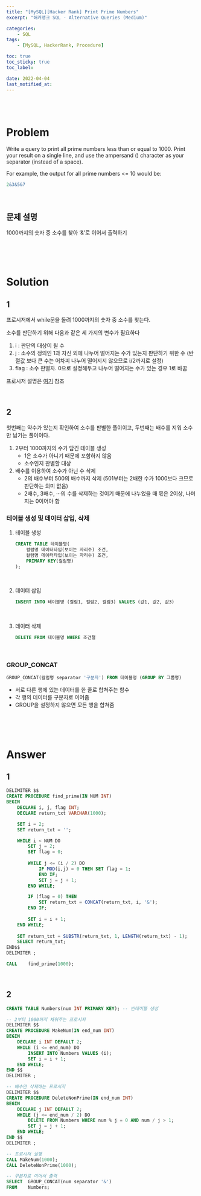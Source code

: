 ```yaml
---
title: "[MySQL][Hacker Rank] Print Prime Numbers"
excerpt: "해커랭크 SQL - Alternative Queries (Medium)"

categories:
    - SQL
tags:
    - [MySQL, HackerRank, Procedure]

toc: true
toc_sticky: true
toc_label:

date: 2022-04-04
last_motified_at:
---
```

<br/>
<br/>

# Problem
Write a query to print all prime numbers less than or equal to 1000. Print your result on a single line, and use the ampersand () character as your separator (instead of a space).

For example, the output for all prime numbers <= 10 would be:

```sql
2&3&5&7
```

<br/>

## 문제 설명
1000까지의 숫자 중 소수를 찾아 ‘&’로 이어서 출력하기

<br/>
<br/>
<br/>

# Solution
## 1
프로시저에서 while문을 돌려 1000까지의 숫자 중 소수를 찾는다.

소수를 판단하기 위해 다음과 같은 세 가지의 변수가 필요하다
1. i : 판단의 대상이 될 수
2. j : 소수의 정의인 1과 자신 외에 나누어 떨어지는 수가 있는지 판단하기 위한 수 (반절값 보다 큰 수는 어차피 나누어 떨어지지 않으므로 i/2까지로 설정)
3. flag : 소수 판별자. 0으로 설정해두고 나누어 떨어지는 수가 있는 경우 1로 바꿈

프로시저 설명은 [여기](https://rim-i.github.io/sql/hackerrank-draw-the-triangle/) 참조

<br/>

## 2
첫번째는 약수가 있는지 확인하여 소수를 판별한 풀이이고, 두번째는 배수를 지워 소수만 남기는 풀이이다.

1. 2부터 1000까지의 수가 담긴 테이블 생성
    - 1은 소수가 아니기 때문에 포함하지 않음
    - 소수인지 판별할 대상
2. 배수를 이용하여 소수가 아닌 수 삭제
    - 2의 배수부터 500의 배수까지 삭제 (501부터는 2배한 수가 1000보다 크므로 판단하는 의미 없음)
    - 2배수, 3배수, ···의 수를 삭제하는 것이기 때문에 나누었을 때 몫은 2이상, 나머지는 0이어야 함

### 테이블 생성 및 데이터 삽입, 삭제
1. 테이블 생성
    ```sql
    CREATE TABLE 테이블명(
        컬럼명 데이터타입(보이는 자리수) 조건,
        컬럼명 데이터타입(보이는 자리수) 조건,
        PRIMARY KEY(컬럼명)
    );
    ```
<br/>

2. 데이터 삽입
    ```sql
    INSERT INTO 테이블명 (컬럼1, 컬럼2, 컬럼3) VALUES (값1, 값2, 값3)
    ```
<br/>

3. 데이터 삭제
    ```sql
    DELETE FROM 테이블명 WHERE 조건절
    ```
<br/>

### GROUP_CONCAT

```sql
GROUP_CONCAT(칼럼명 separator '구분자') FROM 테이블명 (GROUP BY 그룹명)
```
- 서로 다른 행에 있는 데이터를 한 줄로 합쳐주는 함수
- 각 행의 데이터를 구분자로 이어줌
- GROUP을 설정하지 않으면 모든 행을 합쳐줌

<br/>
<br/>
<br/>

# Answer
## 1

```sql
DELIMITER $$
CREATE PROCEDURE find_prime(IN NUM INT)
BEGIN   
    DECLARE i, j, flag INT;
    DECLARE return_txt VARCHAR(1000);

    SET i = 2;
    SET return_txt = '';

    WHILE i < NUM DO
        SET j = 2;
        SET flag = 0;
        
        WHILE j <= (i / 2) DO
            IF MOD(i,j) = 0 THEN SET flag = 1;
            END IF;
            SET j = j + 1;
        END WHILE;

        IF (flag = 0) THEN 
            SET return_txt = CONCAT(return_txt, i, '&');
        END IF;
        
        SET i = i + 1;
    END WHILE;
    
    SET return_txt = SUBSTR(return_txt, 1, LENGTH(return_txt) - 1);
    SELECT return_txt;
END$$
DELIMITER ;

CALL    find_prime(1000);
```
<br/>

## 2

```sql
CREATE TABLE Numbers(num INT PRIMARY KEY); -- 빈테이블 생성

-- 2부터 1000까지 채워주는 프로시저
DELIMITER $$
CREATE PROCEDURE MakeNum(IN end_num INT)
BEGIN
    DECLARE i INT DEFAULT 2;
    WHILE (i <= end_num) DO
        INSERT INTO Numbers VALUES (i);
        SET i = i + 1;
    END WHILE;
END $$
DELIMITER ;

-- 배수만 삭제하는 프로시저
DELIMITER $$
CREATE PROCEDURE DeleteNonPrime(IN end_num INT)
BEGIN
    DECLARE j INT DEFAULT 2;
    WHILE (j <= end_num / 2) DO
        DELETE FROM Numbers WHERE num % j = 0 AND num / j > 1;
        SET j = j + 1;
    END WHILE;
END $$
DELIMITER ;

-- 프로시저 실행
CALL MakeNum(1000);
CALL DeleteNonPrime(1000);

-- 구분자로 이어서 출력
SELECT  GROUP_CONCAT(num separator '&')
FROM    Numbers;
```


<br/>
<br/>
<br/>
